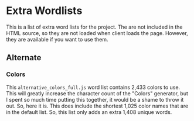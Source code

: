 # Extra Wordlists
This is a list of extra word lists for the project. The are not included in the
HTML source, so they are not loaded when client loads the page. However, they
are available if you want to use them.

## Alternate
### Colors
This `alternative_colors_full.js` word list contains 2,433 colors to use. This
will greatly increase the character count of the "Colors" generator, but I
spent so much time putting this together, it would be a shame to throw it out.
So, here it is. This does include the shortest 1,025 color names that are in
the default list. So, this list only adds an extra 1,408 unique words.
